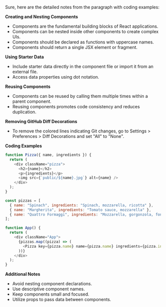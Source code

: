 Sure, here are the detailed notes from the paragraph with coding examples:

**Creating and Nesting Components**

* Components are the fundamental building blocks of React applications.
* Components can be nested inside other components to create complex UIs.
* Components should be declared as functions with uppercase names.
* Components should return a single JSX element or fragment.

**Using Starter Data**

* Include starter data directly in the component file or import it from an external file.
* Access data properties using dot notation.

**Reusing Components**

* Components can be reused by calling them multiple times within a parent component.
* Reusing components promotes code consistency and reduces duplication.

**Removing GitHub Diff Decorations**

* To remove the colored lines indicating Git changes, go to Settings > Preferences > Diff Decorations and set "All" to "None".

**Coding Examples**

```javascript
function Pizza({ name, ingredients }) {
  return (
    <div className="pizza">
      <h2>{name}</h2>
      <p>{ingredients}</p>
      <img src={`public/${name}.jpg`} alt={name} />
    </div>
  );
}
```

```javascript
const pizzas = [
  { name: "Spinach", ingredients: "Spinach, mozzarella, ricotta" },
  { name: "Margherita", ingredients: "Tomato sauce, mozzarella" },
  { name: "Quattro Formaggi", ingredients: "Mozzarella, gorgonzola, fontina, parmigiano" },
];

function App() {
  return (
    <div className="App">
      {pizzas.map((pizza) => (
        <Pizza key={pizza.name} name={pizza.name} ingredients={pizza.ingredients} />
      ))}
    </div>
  );
}
```

**Additional Notes**

* Avoid nesting component declarations.
* Use descriptive component names.
* Keep components small and focused.
* Utilize props to pass data between components.
